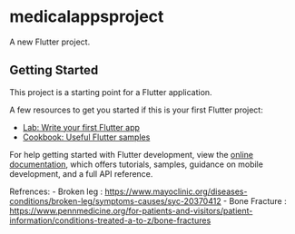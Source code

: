 # medicalappsproject

A new Flutter project.

## Getting Started

This project is a starting point for a Flutter application.

A few resources to get you started if this is your first Flutter project:

- [Lab: Write your first Flutter app](https://docs.flutter.dev/get-started/codelab)
- [Cookbook: Useful Flutter samples](https://docs.flutter.dev/cookbook)

For help getting started with Flutter development, view the
[online documentation](https://docs.flutter.dev/), which offers tutorials,
samples, guidance on mobile development, and a full API reference.

Refrences:
    - Broken leg : https://www.mayoclinic.org/diseases-conditions/broken-leg/symptoms-causes/syc-20370412
    - Bone Fracture : https://www.pennmedicine.org/for-patients-and-visitors/patient-information/conditions-treated-a-to-z/bone-fractures
